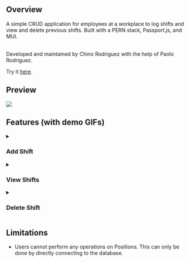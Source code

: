 <h2> Overview </h2>
A simple CRUD application for employees at a workplace to log shifts and view and delete previous shifts. Built with a PERN stack, Passport.js, and MUI. </br> </br>

Developed and maintained by Chino Rodriguez with the help of Paolo Rodriguez.

Try it <a href="https://employee-attendance-pao.herokuapp.com/">here</a>.

<h2> Preview </h2>
<img src="https://user-images.githubusercontent.com/106716130/200063076-860c5eba-5cb2-47df-9753-e23be459c05b.png" />

<h2> Features (with demo GIFs) </h2>

<details>
<summary>
<h3> Add Shift </h3>
</summary>
<img src="https://user-images.githubusercontent.com/106716130/200062390-3d1bda88-c62d-4778-9cc9-963c0594a50d.gif" />

</details>

<details>
<summary>
<h3> View Shifts </h3>
</summary>
<img src="https://user-images.githubusercontent.com/106716130/200062453-2678a43f-9d56-41d5-a5cc-ba3c577f0dc5.gif" />
</details>

<details>
<summary>
<h3> Delete Shift </h3>
</summary>
<img src="https://user-images.githubusercontent.com/106716130/200062424-25476fef-c20e-48ae-89bf-d02090d4fe8c.gif" />
</details>

<h2> Limitations </h2>
<ul>
<li>
Users cannot perform any operations on Positions. This can only be done by directly connecting to the database.
</li>
</ul>

